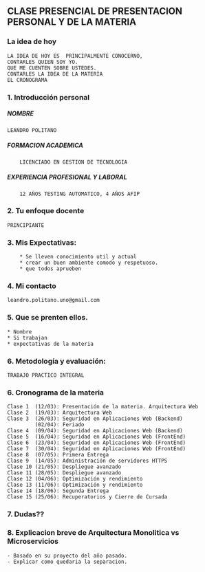 ## CLASE PRESENCIAL DE PRESENTACION PERSONAL Y DE LA MATERIA


### La idea de hoy
    LA IDEA DE HOY ES  PRINCIPALMENTE CONOCERNO, 
    CONTARLES QUIEN SOY YO.
    QUE ME CUENTEN SOBRE USTEDES.
    CONTARLES LA IDEA DE LA MATERIA
    EL CRONOGRAMA

### 1. Introducción personal

##### NOMBRE
    LEANDRO POLITANO
##### FORMACION ACADEMICA 
        LICENCIADO EN GESTION DE TECNOLOGIA 
##### EXPERIENCIA PROFESIONAL Y LABORAL 
        12 AÑOS TESTING AUTOMATICO, 4 AÑOS AFIP


### 2. Tu enfoque docente
    PRINCIPIANTE


### 3. Mis Expectativas: 
        * Se lleven conocimiento util y actual
        * crear un buen ambiente comodo y respetuoso. 
        * que todos aprueben


### 4. Mi contacto
    leandro.politano.uno@gmail.com

### 5. Que se prenten ellos.
    * Nombre
    * Si trabajan
    * expectativas de la materia

### 6. Metodología y evaluación: 
    TRABAJO PRACTICO INTEGRAL

### 6. Cronograma de la materia
    Clase 1  (12/03): Presentación de la materia. Arquitectura Web 
    Clase 2  (19/03): Arquitectura Web
    Clase 3  (26/03): Seguridad en Aplicaciones Web (Backend)
             (02/04): Feriado
    Clase 4  (09/04): Seguridad en Aplicaciones Web (Backend)
    Clase 5  (16/04): Seguridad en Aplicaciones Web (FrontEnd)
    Clase 6  (23/04): Seguridad en Aplicaciones Web (FrontEnd)
    Clase 7  (30/04): Seguridad en Aplicaciones Web (FrontEnd)
    Clase 8  (07/05): Primera Entrega
    Clase 9  (14/05): Administración de servidores HTTPS
    Clase 10 (21/05): Despliegue avanzado
    Clase 11 (28/05): Despliegue avanzado
    Clase 12 (04/06): Optimización y rendimiento
    Clase 13 (11/06): Optimización y rendimiento
    Clase 14 (18/06): Segunda Entrega
    Clase 15 (25/06): Recuperatorios y Cierre de Cursada

### 7. Dudas??

### 8. Explicacion breve de Arquitectura Monolitica vs Microservicios 
    - Basado en su proyecto del año pasado.
    - Explicar como quedaria la separacion. 


